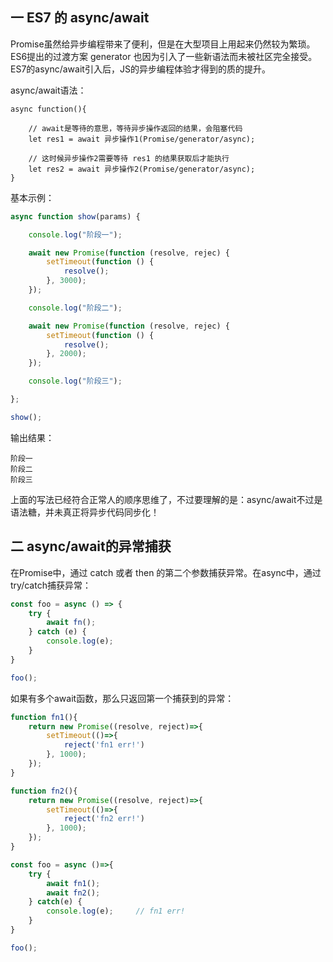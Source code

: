 ## 一 ES7 的 async/await

Promise虽然给异步编程带来了便利，但是在大型项目上用起来仍然较为繁琐。ES6提出的过渡方案 generator 也因为引入了一些新语法而未被社区完全接受。ES7的async/await引入后，JS的异步编程体验才得到的质的提升。 

async/await语法：
```
async function(){

    // await是等待的意思，等待异步操作返回的结果，会阻塞代码
    let res1 = await 异步操作1(Promise/generator/async); 

    // 这时候异步操作2需要等待 res1 的结果获取后才能执行      
    let res2 = await 异步操作2(Promise/generator/async);
}
```

基本示例：
```js
async function show(params) {

    console.log("阶段一");

    await new Promise(function (resolve, rejec) {
        setTimeout(function () {
            resolve();
        }, 3000);
    });

    console.log("阶段二");

    await new Promise(function (resolve, rejec) {
        setTimeout(function () {
            resolve();
        }, 2000);
    });

    console.log("阶段三");

};

show();
```

输出结果：
```
阶段一
阶段二
阶段三
```

上面的写法已经符合正常人的顺序思维了，不过要理解的是：async/await不过是语法糖，并未真正将异步代码同步化！    

## 二 async/await的异常捕获

在Promise中，通过 catch 或者 then 的第二个参数捕获异常。在async中，通过try/catch捕获异常：
```js
const foo = async () => {
    try {
        await fn();
    } catch (e) {
        console.log(e);
    } 
} 

foo();
```

如果有多个await函数，那么只返回第一个捕获到的异常：
```js
function fn1(){
    return new Promise((resolve, reject)=>{
        setTimeout(()=>{
            reject('fn1 err!')
        }, 1000);
    });
}

function fn2(){
    return new Promise((resolve, reject)=>{
        setTimeout(()=>{
            reject('fn2 err!')
        }, 1000);
    });
}

const foo = async ()=>{
    try {
        await fn1();
        await fn2();
    } catch(e) {
        console.log(e);     // fn1 err!
    }
}

foo();
```